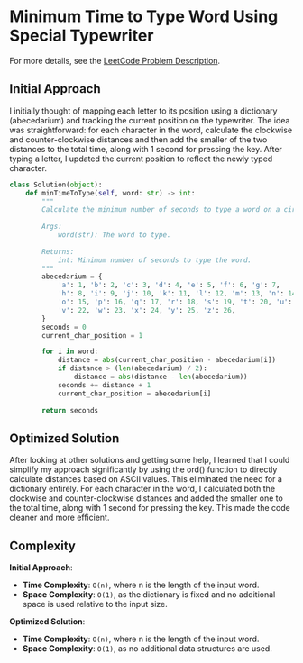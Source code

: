 # Minimum Time to Type Word Using Special Typewriter

For more details, see the [LeetCode Problem Description](https://leetcode.com/problems/minimum-time-to-type-word-using-special-typewriter/description/).

## Initial Approach

I initially thought of mapping each letter to its position using a dictionary (abecedarium) and tracking the current position on the typewriter. The idea was straightforward: for each character in the word, calculate the clockwise and counter-clockwise distances and then add the smaller of the two distances to the total time, along with 1 second for pressing the key. After typing a letter, I updated the current position to reflect the newly typed character.

``` Python
class Solution(object):
    def minTimeToType(self, word: str) -> int:
        """
        Calculate the minimum number of seconds to type a word on a circular typewriter.
        
        Args:
            word(str): The word to type.
            
        Returns:
            int: Minimum number of seconds to type the word.
        """
        abecedarium = {
            'a': 1, 'b': 2, 'c': 3, 'd': 4, 'e': 5, 'f': 6, 'g': 7,
            'h': 8, 'i': 9, 'j': 10, 'k': 11, 'l': 12, 'm': 13, 'n': 14,
            'o': 15, 'p': 16, 'q': 17, 'r': 18, 's': 19, 't': 20, 'u': 21,
            'v': 22, 'w': 23, 'x': 24, 'y': 25, 'z': 26,
        }
        seconds = 0
        current_char_position = 1

        for i in word:
            distance = abs(current_char_position - abecedarium[i])
            if distance > (len(abecedarium) / 2):
                distance = abs(distance - len(abecedarium))
            seconds += distance + 1
            current_char_position = abecedarium[i]
        
        return seconds

```

## Optimized Solution

After looking at other solutions and getting some help, I learned that I could simplify my approach significantly by using the ord() function to directly calculate distances based on ASCII values. This eliminated the need for a dictionary entirely. For each character in the word, I calculated both the clockwise and counter-clockwise distances and added the smaller one to the total time, along with 1 second for pressing the key. This made the code cleaner and more efficient.

## Complexity

**Initial Approach**:
* **Time Complexity**: `O(n)`, where n is the length of the input word.
* **Space Complexity**: `O(1)`, as the dictionary is fixed and no additional space is used relative to the input size.

**Optimized Solution**:
* **Time Complexity**: `O(n)`, where n is the length of the input word.
* **Space Complexity**: `O(1)`, as no additional data structures are used.
